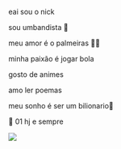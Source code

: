 eai sou o nick 

sou umbandista 🤍 

meu amor é o palmeiras 💚🐷

minha paixão é jogar bola

gosto de animes

amo ler poemas

meu sonho é ser um bilionario💸 

🥇 01 hj e sempre


![](https://media.tenor.com/D5NwrpJKNJYAAAAi/pppp.gif)

